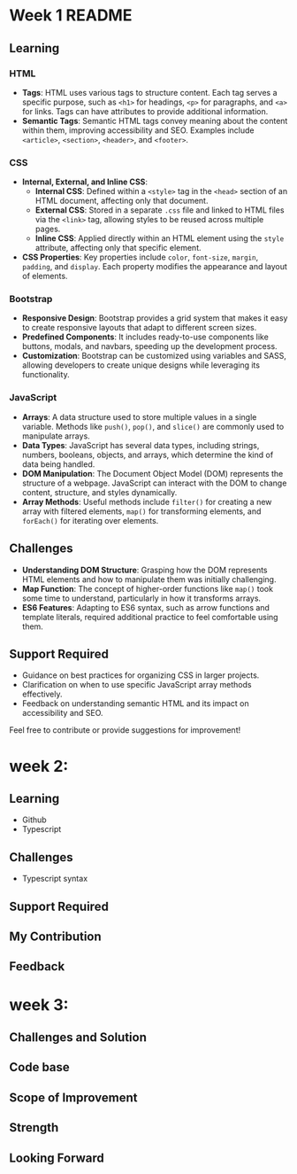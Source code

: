 
# Week 1 README

## Learning

### HTML
- **Tags**: HTML uses various tags to structure content. Each tag serves a specific purpose, such as `<h1>` for headings, `<p>` for paragraphs, and `<a>` for links. Tags can have attributes to provide additional information.
- **Semantic Tags**: Semantic HTML tags convey meaning about the content within them, improving accessibility and SEO. Examples include `<article>`, `<section>`, `<header>`, and `<footer>`.

### CSS
- **Internal, External, and Inline CSS**:
  - **Internal CSS**: Defined within a `<style>` tag in the `<head>` section of an HTML document, affecting only that document.
  - **External CSS**: Stored in a separate `.css` file and linked to HTML files via the `<link>` tag, allowing styles to be reused across multiple pages.
  - **Inline CSS**: Applied directly within an HTML element using the `style` attribute, affecting only that specific element.
- **CSS Properties**: Key properties include `color`, `font-size`, `margin`, `padding`, and `display`. Each property modifies the appearance and layout of elements.

### Bootstrap
- **Responsive Design**: Bootstrap provides a grid system that makes it easy to create responsive layouts that adapt to different screen sizes.
- **Predefined Components**: It includes ready-to-use components like buttons, modals, and navbars, speeding up the development process.
- **Customization**: Bootstrap can be customized using variables and SASS, allowing developers to create unique designs while leveraging its functionality.

### JavaScript
- **Arrays**: A data structure used to store multiple values in a single variable. Methods like `push()`, `pop()`, and `slice()` are commonly used to manipulate arrays.
- **Data Types**: JavaScript has several data types, including strings, numbers, booleans, objects, and arrays, which determine the kind of data being handled.
- **DOM Manipulation**: The Document Object Model (DOM) represents the structure of a webpage. JavaScript can interact with the DOM to change content, structure, and styles dynamically.
- **Array Methods**: Useful methods include `filter()` for creating a new array with filtered elements, `map()` for transforming elements, and `forEach()` for iterating over elements.

## Challenges
- **Understanding DOM Structure**: Grasping how the DOM represents HTML elements and how to manipulate them was initially challenging.
- **Map Function**: The concept of higher-order functions like `map()` took some time to understand, particularly in how it transforms arrays.
- **ES6 Features**: Adapting to ES6 syntax, such as arrow functions and template literals, required additional practice to feel comfortable using them.

## Support Required
- Guidance on best practices for organizing CSS in larger projects.
- Clarification on when to use specific JavaScript array methods effectively.
- Feedback on understanding semantic HTML and its impact on accessibility and SEO.

Feel free to contribute or provide suggestions for improvement!



# week 2:
## Learning
- Github
- Typescript
## Challenges
- Typescript syntax
## Support Required
## My Contribution
## Feedback



# week 3:
## Challenges and Solution
## Code base
## Scope of Improvement
## Strength
## Looking Forward




